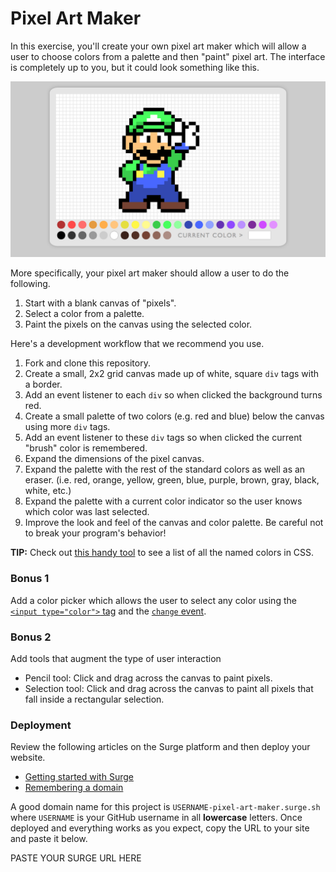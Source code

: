 # Pixel Art Maker

In this exercise, you'll create your own pixel art maker which will allow a user to choose colors from a palette and then "paint" pixel art. The interface is completely up to you, but it could look something like this.

![Example of Pixel Art Maker](pixel-art-maker-alt.png)

More specifically, your pixel art maker should allow a user to do the following.

1. Start with a blank canvas of "pixels".
1. Select a color from a palette.
1. Paint the pixels on the canvas using the selected color.

Here's a development workflow that we recommend you use.

1. Fork and clone this repository.
1. Create a small, 2x2 grid canvas made up of white, square `div` tags with a border.
1. Add an event listener to each `div` so when clicked the background turns red.
1. Create a small palette of two colors (e.g. red and blue) below the canvas using more `div` tags.
1. Add an event listener to these `div` tags so when clicked the current "brush" color is remembered.
1. Expand the dimensions of the pixel canvas.
1. Expand the palette with the rest of the standard colors as well as an eraser. (i.e. red, orange, yellow, green, blue, purple, brown, gray, black, white, etc.)
1. Expand the palette with a current color indicator so the user knows which color was last selected.
1. Improve the look and feel of the canvas and color palette. Be careful not to break your program's behavior!

**TIP:** Check out [this handy tool](http://www.colors.commutercreative.com/grid/) to see a list of all the named colors in CSS.

### Bonus 1

Add a color picker which allows the user to select any color using the [`<input type="color">` tag](https://developer.mozilla.org/en-US/docs/Web/HTML/Element/input/color) and the [`change` event](https://developer.mozilla.org/en-US/docs/Web/Events/change).

### Bonus 2

Add tools that augment the type of user interaction

- Pencil tool: Click and drag across the canvas to paint pixels.
- Selection tool: Click and drag across the canvas to paint all pixels that fall inside a rectangular selection.

### Deployment

Review the following articles on the Surge platform and then deploy your website.

- [Getting started with Surge](http://surge.sh/help/getting-started-with-surge)
- [Remembering a domain](http://surge.sh/help/remembering-a-domain)

A good domain name for this project is `USERNAME-pixel-art-maker.surge.sh` where `USERNAME` is your GitHub username in all **lowercase** letters. Once deployed and everything works as you expect, copy the URL to your site and paste it below.

PASTE YOUR SURGE URL HERE
